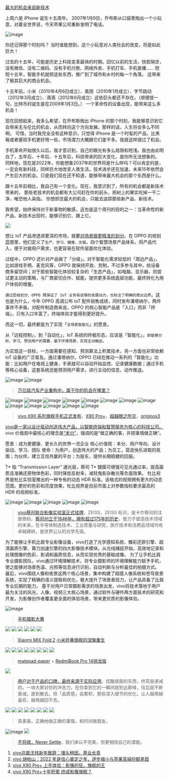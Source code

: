 [最大的机会来自新技术](https://www.ruanyifeng.com/blog/2022/01/weekly-issue-192.html)

上周六是 iPhone 诞生十五周年。 2007年1月9日，乔布斯从口袋里掏出一个小玩意，对着全世界说，今天苹果公司重新发明了电话。

![image](https://user-images.githubusercontent.com/101486416/211176550-39ddc72d-51e3-438e-b4dc-0cf0c02823ac.png)

你还记得那个时刻吗？ 当时谁能想到，这个小玩意对人类社会的改变，将是如此巨大！

过去的十五年，可能是历史上科技变革最快的时期。回忆以前的生活，恍若隔世，没有微信、没有二维码、没有手机付款、网络外卖、手机打车、手机直播…… 短短十五年，智能手机就把这些东西，推广到了城市和乡村的每一个角落。 这带来了极其巨大的商业机会。

十五年前，小米（2010年4月6日成立）、美团（2010年1月成立）、字节跳动（2012年3月成立）、滴滴（2012年6月成立）这些巨头都还不存在。（顺便提一句，比特币的诞生是在2009年1月3日。） 一个革命性的设备出现，能带来这么多机会！

现在回想起来，我多么希望，在乔布斯掏出 iPhone 的那个时刻，我能够意识到它会带来无与伦比的机会，从而转向这个方向发展。那样的话，人生将会多么不同啊。 可惜，当时我完全没有这种意识，只觉得 iPhone 是一个时髦的产品，比黑莓或者塞班手机更好用一些，市场潜力大概跟它们差不多。我就这样错过了机会。

手机革命开始很久以后，我才意识到，自己的眼光有多么局限和短浅。我也由此明白了，五年后、十年后、十五年后，科技带来的巨大变化，是你所无法想象的。 同样地，现在是2022年，你能想象2037年的世界将是什么样吗？可以肯定的是，一定会有新科技，同样巨大地改变人类生活。技术进步还在加速，未来15年依然会产生巨大的机会。只是我们现在还不知道，能够带来最大机会的那个东西是什么。

跟十五年前相比，我自己有一个变化。现在，我意识到了，所有的机会都是新技术带来的， 那些老技术的机会都有大公司赶在你的前头，把树上的果实吃掉一干二净，唯恐他人染指。 你想抓住最大的机会，只能去追踪那些新产品、新技术。

我希望，始终保持对于新事物的敏感，这也是这个周刊的目的之一：当革命性的新产品、新技术出现时，能够识别它、跟上它。

![](https://user-images.githubusercontent.com/101486416/211178267-73bb3600-9218-45d5-969c-e5c30a201405.png)

想让 IoT 产品渗透进更深的市场，就要[对场景做更精准的划分](https://www.geekpark.net/news/313353)。在 OPPO 的规划蓝图里，他们定义了`生产、学习、健康、文娱`，四个智慧场景产品体系，将产品代入，便于对接用户需求，也更容易在软件层面优化体验。

过程中，OPPO 还针对产品做了「分级」。对于智能化需求较低的「周边产品」，比如游戏手柄、麦克风等，OPPO 就保持开放、克制，不过多参与其中，给设备商多留空间；对于那些智能化体验较复杂的「生态产品」，如电脑、显示器，则尝试更主动的策略，与厂商密切合作、赋能，提供更多系统底层功能，最终转化为用户体验的增量。

`通过层级划分，OPPO 既保证了 IoT 业务有足够的发展动力，也标注了明确的商业边界`。这也是为什么，今年 OPPO 高调公布 IoT 配件销售成绩，同时发布潘塔纳尔，两件事并不矛盾。对配件制造商来说，OPPO 的核心智能产品是「入口」而非「终端」，只有入口丰富了，终端体验才能得到更好提升。

而这一切，最终都是为了实现「`全场景智能化`」的愿景。

从「远程控制」，到「自动化」，IoT 系统的终极形态，应该是「智能化」，`即能够分析、学习、预测用户的需要，基于环境场景，实现主动触达。`

为实现这一目标，一方面需要在感知、预测算法上积累技术，另一方面也非常依赖 IoT 设备的广泛普及。通过潘塔纳尔，OPPO 已经在推动一系列的「智能化」功能：比如用户在电视上健身，手表就可以自动开始监控、记录健康数据；通过手机等核心设备，这套系统还能预测用户需求，进行主动的信息、动作推送。

![image](https://user-images.githubusercontent.com/101486416/211178828-a43d26f2-8233-40ae-8999-e5515d4cf43c.png)
![image](https://user-images.githubusercontent.com/101486416/211178832-3fcc9a94-496d-4095-b260-0e39663ac2ed.png)
> [万亿级汽车产业重构中，属于你的机会在哪里？](https://www.geekpark.net/news/313063)

![image](https://user-images.githubusercontent.com/101486416/212541367-723e38f8-3f32-485d-8e0e-5229e4c2f183.png)
![image](https://user-images.githubusercontent.com/101486416/212542602-99356986-1263-4a7d-823c-043eeb278610.png)
![image](https://user-images.githubusercontent.com/101486416/212542659-5d854b0c-ea30-45b4-a3a1-44e744c847b1.png)
![image](https://user-images.githubusercontent.com/101486416/212542700-6c289e21-0d9c-432a-b0ce-b6941538c4f9.png)
![image](https://user-images.githubusercontent.com/101486416/212542707-d522f192-3390-45a0-8aa7-099d85c16768.png)
![image](https://user-images.githubusercontent.com/101486416/212542720-3f2fcf00-d4bb-413d-94e7-9c61c2582421.png)
![image](https://user-images.githubusercontent.com/101486416/212543101-3298ca74-86f4-4497-8169-93d0780c2d90.png)
![image](https://user-images.githubusercontent.com/101486416/212543120-2a321be8-b268-47d3-b7a7-28ae259c7eac.png)
![image](https://user-images.githubusercontent.com/101486416/212543106-b880a7a4-9662-423e-99b6-2ec6b0809c40.png)
![image](https://user-images.githubusercontent.com/101486416/212543118-d1243550-925a-4234-bf72-bb7141d5c2ca.png)
![image](https://user-images.githubusercontent.com/101486416/212543134-6f8ddd67-ec55-4693-b2ae-9f22493a8616.png)
![image](https://user-images.githubusercontent.com/101486416/212543144-fc18744d-0206-40ce-9770-59955287e6d1.png)
![image](https://user-images.githubusercontent.com/101486416/212543116-d56afb23-b0ac-45df-9123-4eb0bce5243d.png)
> [vivo X90 系列旗舰手机正式发布](https://www.ithome.com/0/655/853.htm)，[X90 Pro+](https://www.vivo.com.cn/vivo/x90proplus/#t0dnc-pc-peise-screen)，[超越眼之所见](https://www.vivo.com.cn/vivo/vivozeiss)，[originos3](https://www.vivo.com.cn/originos)

[vivo是一家以设计驱动创造伟大产品，以智能终端和智慧服务为核心的科技公司。](https://www.vivo.com.cn/brand/about)vivo 价值观中最核心的理念是[“本分”](https://www.vivo.com.cn/vivo/sustainability)，强调的是“做正确的事，并把事情做正确”。

愿景：成为更健康、更长久的世界一流企业
核心价值观：本分、用户导向、设计驱动、学习、团队
使命：为用户，创造伟大的产品；为员工，营造快乐进取的氛围；为伙伴，建立互信共赢的平台；为股东，提供长期稳健的回报。

T* 指 “Transmission Layer” 通光层，蔡司 T* 镀膜可增强可见光通过率，提高画质且准确还原物体色彩，同时降低反射率，减轻鬼影杂散光等负面效果。
杜⽐视界是杜⽐实验室推出的⼀种专有的动态 HDR 标准。该格式的视频拥有更⼤的动态范围，更好的⾊彩和亮度效果。杜⽐视界是⽬前市⾯上对参数指标要求最⾼的 HDR 的视频标准。

![image](https://user-images.githubusercontent.com/101486416/212541685-3ec987e8-8f3d-4a5d-bc7c-adea32ba5561.png)
![image](https://user-images.githubusercontent.com/101486416/212541900-34fc2089-7b79-4e03-b08c-37abc70ac7cd.png)
![image](https://user-images.githubusercontent.com/101486416/212541934-c90c0a1e-5639-4d12-8cb8-ea029b7c57a9.png)
![image](https://user-images.githubusercontent.com/101486416/212541958-ff4b6c3c-ecb2-4358-9716-5d866e22ef51.png)
![image](https://user-images.githubusercontent.com/101486416/212541970-004126e1-20b7-43df-b627-309bfb635994.png)
> [vivo蔡司联合影像实验室正式挂牌](https://www.vivo.com.cn/brand/news/detail?id=909&type=2)，ZEISS，ZEISS 标识，是卡尔蔡司的注册商标。[蔡司创立于1846年，拥有超过175年的历史](https://www.vivo.com.cn/vivo/vivozeiss)，致力于塑造技术领域的未来，在半导体制造技术、工业质量与研究、医疗技术和消费品领域均有卓越建树，是世界公认的光学先驱。

为了能够让手机比肩专业影像设备，vivo打造了光学感知系统、臻彩还原引擎、超清画质引擎、算力加速引擎的四大影像技术模块。从光线捕捉开始，高效地记录和处理图像的色彩、影调和画质信息，从而实现优秀的基础成像。
为了让手机比肩专业摄影团队，vivo通过环境理解技术，将专业摄影师的环境理解能力赋予手机，使之能够对场景色温、光照等信息进行识别，自动判断与分析最佳的拍摄方式。
最后，vivo围绕人像和夜景这两个核心场景，集中构建了超感人像系统和苍穹夜景系统，实现了精确的语义提取和优化，极大提升了场景表现力，让产品具备了比肩专业后期的能力。
基于对用户日常摄影需求的场景出发，vivo将技术落地于用户最为关注的风光、人像、视频三大核心场景，通过软件与硬件两方面技术的研究和开发，为影像创作者覆盖更全面的体验场景，带来更优质的影像体验。

![image](https://user-images.githubusercontent.com/101486416/212542638-6d049862-a717-4ee5-895e-27bf410892d2.png)
> [手机摄影大赛](https://visionplus.vivo.com/)

![](https://user-images.githubusercontent.com/101486416/211125739-8c2029e2-bf3b-42bb-95a4-a9d3ef540666.png)
![](https://user-images.githubusercontent.com/101486416/211126173-7211af0c-3421-42eb-aa1c-8975ec60f96f.png)
![](https://user-images.githubusercontent.com/101486416/211126178-e80fa3c4-0d89-4944-bb7a-16629afcb433.png)
![](https://user-images.githubusercontent.com/101486416/211126182-eaffa63f-62ee-44c1-9cad-091066b452e0.png)
![](https://user-images.githubusercontent.com/101486416/211126184-60791c89-37e5-41b4-be6b-b50c1d854c46.png)
![](https://user-images.githubusercontent.com/101486416/211176856-0a61c751-265c-48f4-83a6-e1f67968b216.png)
> [Xiaomi MIX Fold 2](https://www.mi.com/xiaomimixfold2) [小米折叠旗舰的涅槃重生](https://www.ithome.com/0/634/648.htm)


![](https://user-images.githubusercontent.com/101486416/206858158-8f5fa576-5a50-4b02-89a2-1b99be7afb8a.png)
![](https://user-images.githubusercontent.com/101486416/206858172-a3ec63af-b94a-45d0-b79c-93a3e2bb6055.png)
![](https://user-images.githubusercontent.com/101486416/206858182-8ca292c8-6c36-4cef-8794-8e9b534e2421.png)
![](https://user-images.githubusercontent.com/101486416/206858186-d0e408e6-77b7-4812-b8da-bafb3c0cce0c.png)
![](https://user-images.githubusercontent.com/101486416/206858195-0a801e9e-161e-4e90-aea1-8d74fb5cc6bd.png)
![](https://user-images.githubusercontent.com/101486416/206858205-9366ddae-5072-44f6-a2fa-fd7a6804547a.png)
![](https://user-images.githubusercontent.com/101486416/206858208-8ac08d7a-2367-490a-aad0-ae24e213bd5f.png)
![](https://user-images.githubusercontent.com/101486416/206858215-d2d88259-f95e-4c58-86cb-11c59f6bf405.png)
> [matepad-paper](https://consumer.huawei.com/cn/tablets/matepad-paper/) + [RedmiBook Pro 14锐龙版](https://www.mi.com/shop/buy/detail?product_id=10000297)

![](https://user-images.githubusercontent.com/101486416/211178564-fa1ff48e-7f8c-48c5-89e2-cd579611e387.png)
> [用户对于产品的口碑，最终来源于实际应用](https://www.geekpark.net/news/313065)。炫酷层面的东西，终究是递减的，一块大屏对你的冲击力，在你拿到它的一瞬间就到达巅峰，往后就不断衰减，直到散去。但「品质感」会累积，那些深入细节的优化，让人越用越喜欢，越用越回不去。


![](https://user-images.githubusercontent.com/101486416/210191967-9028b1b8-eb92-40f0-82b4-0692fb412856.png)
![](https://user-images.githubusercontent.com/101486416/210191935-d182f892-0802-4993-959c-f85d6d0bc103.png)
![](https://user-images.githubusercontent.com/101486416/210191950-ca76880b-d01c-436a-ad68-fd3b7044de50.jpg)
![](https://user-images.githubusercontent.com/101486416/210191955-002db2d2-3f39-4a86-a335-c0e9fda969ea.jpg)
![](https://user-images.githubusercontent.com/101486416/210191957-af3e9d74-746f-4b83-bd84-feaa8f7442da.jpg)
![](https://user-images.githubusercontent.com/101486416/210191959-f522661a-0006-46ed-a944-289a8ba266d4.jpg)
![](https://user-images.githubusercontent.com/101486416/210191960-4e2b5611-365b-472e-b64d-578a4522f2b8.jpg)
![](https://user-images.githubusercontent.com/101486416/210191963-9c31057b-1335-44ee-b975-b43cefd1f4e3.jpg)
> 真善美，正确地做正确的事情，和时间做朋友。

![image](https://user-images.githubusercontent.com/101486416/208282891-d556bb74-dc6f-446d-a217-7ca6073a8523.png)
![](https://user-images.githubusercontent.com/101486416/208282797-71b95c1d-fd62-4bf5-b9ed-ce9a022631f3.png)
> [不将就，Never Settle](https://www.oneplus.com/cn/brand)，我们承认不完美，但更相信自己的潜能。

1. [vivo总裁沈炜新年致辞：埋头种因，基业长青](https://www.vivo.com.cn/brand/news/detail?id=1132&type=0)
2. [vivo 胡柏山：2022 年是信心奠定之年，逐步缩小与苹果高端份额差距](https://www.ithome.com/0/660/024.htm) 
3. [vivo X90 Pro+ 上手体验：影像的狂，旗舰的王](https://www.ithome.com/0/658/367.htm)
4. [vivo X90 Pro+十年积累 终成影像旗舰？](https://tech.ifeng.com/c/8Li33AJKQub)


